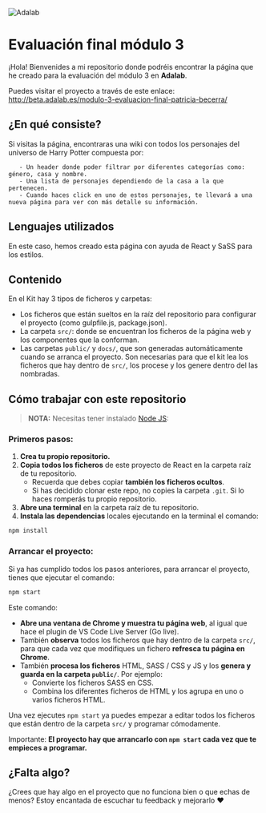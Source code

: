 ![Adalab](https://beta.adalab.es/resources/images/adalab-logo-155x61-bg-white.png)

# Evaluación final módulo 3

¡Hola! Bienvenides a mi repositorio donde podréis encontrar la página que he creado para la evaluación del módulo 3 en **Adalab**. 

Puedes visitar el proyecto a través de este enlace: http://beta.adalab.es/modulo-3-evaluacion-final-patricia-becerra/

## ¿En qué consiste?
Si visitas la página, encontraras una wiki con todos los personajes del universo de Harry Potter compuesta por:
```
   - Un header donde poder filtrar por diferentes categorías como: género, casa y nombre.
   - Una lista de personajes dependiendo de la casa a la que pertenecen.
   - Cuando haces click en uno de estos personajes, te llevará a una nueva página para ver con más detalle su información.
```

## Lenguajes utilizados

En este caso, hemos creado esta página con ayuda de React y SaSS para los estilos.

## Contenido
En el Kit hay 3 tipos de ficheros y carpetas:

- Los ficheros que están sueltos en la raíz del repositorio para configurar el proyecto (como gulpfile.js, package.json).
- La carpeta `src/`: donde se encuentran los ficheros de la página web y los componentes que la conforman.
- Las carpetas `public/` y `docs/`, que son generadas automáticamente cuando se arranca el proyecto. Son necesarias para que el kit lea los ficheros que hay dentro de `src/`, los procese y los genere dentro del las nombradas.

## Cómo trabajar con este repositorio

> **NOTA:** Necesitas tener instalado [Node JS](https://nodejs.org/):

### Primeros pasos:

1. **Crea tu propio repositorio.**
1. **Copia todos los ficheros** de este proyecto de React en la carpeta raíz de tu repositorio.
   - Recuerda que debes copiar **también los ficheros ocultos**.
   - Si has decidido clonar este repo, no copies la carpeta `.git`. Si lo haces romperás tu propio repositorio.
1. **Abre una terminal** en la carpeta raíz de tu repositorio.
1. **Instala las dependencias** locales ejecutando en la terminal el comando:

```bash
npm install
```

### Arrancar el proyecto:

Si ya has cumplido todos los pasos anteriores, para arrancar el proyecto, tienes que ejecutar el comando:

```bash
npm start
```

Este comando:

- **Abre una ventana de Chrome y muestra tu página web**, al igual que hace el plugin de VS Code Live Server (Go live).
- También **observa** todos los ficheros que hay dentro de la carpeta `src/`, para que cada vez que modifiques un fichero **refresca tu página en Chrome**.
- También **procesa los ficheros** HTML, SASS / CSS y JS y los **genera y guarda en la carpeta `public/`**. Por ejemplo:
   - Convierte los ficheros SASS en CSS.
   - Combina los diferentes ficheros de HTML y los agrupa en uno o varios ficheros HTML.

Una vez ejecutes `npm start` ya puedes empezar a editar todos los ficheros que están dentro de la carpeta `src/` y programar cómodamente.

Importante: **El proyecto hay que arrancarlo con `npm start` cada vez que te empieces a programar.**

## ¿Falta algo?

¿Crees que hay algo en el proyecto que no funciona bien o que echas de menos? Estoy encantada de escuchar tu feedback y mejorarlo ❤️
